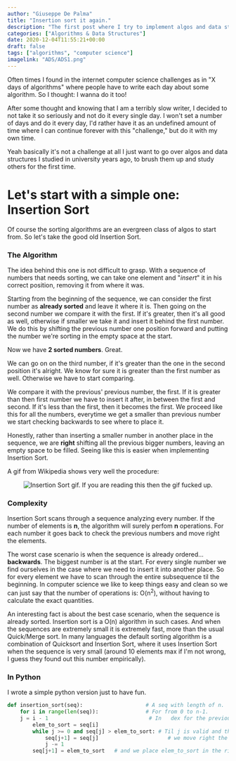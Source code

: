 ```yaml
---
author: "Giuseppe De Palma"
title: "Insertion sort it again."
description: "The first post where I try to implement algos and data structures, an excuse to go over them for myself."
categories: ["Algorithms & Data Structures"]
date: 2020-12-04T11:55:21+00:00
draft: false
tags: ["algorithms", "computer science"]
imagelink: "ADS/ADS1.png"
---
```


Often times I found in the internet computer science challenges as in "X days of algorithms" where people have to write each day about some algorithm. So I thought: I wanna do it too!

After some thought and knowing that I am a terribly slow writer, I decided to not take it so seriously and not do it every single day. I won't set a number of days and do it every day, I'd rather have it as an undefined amount of time where I can continue forever with this "challenge," but do it with my own time.

Yeah basically it's not a challenge at all I just want to go over algos and data structures I studied in university years ago, to brush them up and study others for the first time.

# Let's start with a simple one: Insertion Sort

Of course the sorting algorithms are an evergreen class of algos to start from. So let's take the good old Insertion Sort.

### The Algorithm

The idea behind this one is not difficult to grasp. With a sequence of numbers that needs sorting, we can take one element and "_insert_" it in his correct position, removing it from where it was.

Starting from the beginning of the sequence, we can consider the first number as **already sorted** and leave it where it is. Then going on the second number we compare it with the first. If it's greater, then it's all good as well, otherwise if smaller we take it and insert it behind the first number. We do this by shifting the previous number one position forward and putting the number we're sorting in the empty space at the start.

Now we have **2 sorted numbers**. Great.

We can go on on the third number, if it's greater than the one in the second position it's alright. We know for sure it is greater than the first number as well. Otherwise we have to start comparing.

We compare it with the previous' previous number, the first. If it is greater than then first number we have to insert it after, in between the first and second. If it's less than the first, then it becomes the first. We proceed like this for all the numbers, everytime we get a smaller than previous number we start checking backwards to see where to place it.

Honestly, rather than inserting a smaller number in another place in the sequence, we are **right** shifting all the previous bigger numbers, leaving an empty space to be filled. Seeing like this is easier when implementing Insertion Sort.

A gif from Wikipedia shows very well the procedure:

<p align="center">
<img src="https://upload.wikimedia.org/wikipedia/commons/0/0f/Insertion-sort-example-300px.gif"
     alt="Insertion Sort gif. If you are reading this then the gif fucked up." />
</p>

### Complexity

Insertion Sort scans through a sequence analyzing every number. If the number of elements is **n**,
the algorithm will surely perfom **n** operations. For each number it goes back to check the previous numbers and move right the elements.

The worst case scenario is when the sequence is already ordered... **backwards**. The biggest number is at the start. For every single number we find ourselves in the case where we need to insert it into another place. So for every element we have to scan through the entire subsequence til the beginning. In computer science we like to keep things easy and clean so we can just say that the number of operations is: O(n<sup>2</sup>), without having to calculate the exact quantities.

An interesting fact is about the best case scenario, when the sequence is already sorted. Insertion sort is a O(n) algorithm in such cases. And when the sequences are extremely small it is extremely fast, more than the usual Quick/Merge sort. In many languages the default sorting algorithm is a combination of Quicksort and Insertion Sort, where it uses Insertion Sort when the sequence is very small (around 10 elements max if I'm not wrong, I guess they found out this number empirically).

### In Python

I wrote a simple python version just to have fun.

```python
def insertion_sort(seq):                    # A seq with length of n.
    for i in range(len(seq)):               # For from 0 to n-1.
    j = i - 1                                # In   dex for the previous number
        elem_to_sort = seq[i]
        while j >= 0 and seq[j] > elem_to_sort: # Til j is valid and the elem_to_sort is smaller
            seq[j+1] = seq[j]                      # we move right the others
            j -= 1
        seq[j+1] = elem_to_sort   # and we place elem_to_sort in the right spot
```
